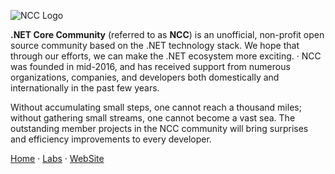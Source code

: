 <!--

**Here are some ideas to get you started:**

🙋‍♀️ A short introduction - what is your organization all about?
🌈 Contribution guidelines - how can the community get involved?
👩‍💻 Useful resources - where can the community find your docs? Is there anything else the community should know?
🍿 Fun facts - what does your team eat for breakfast?
🧙 Remember, you can do mighty things with the power of [Markdown](https://docs.github.com/github/writing-on-github/getting-started-with-writing-and-formatting-on-github/basic-writing-and-formatting-syntax)
-->

![NCC Logo](https://github.com/dotnetcore/Home/raw/master/img/ncc-name.png)

**.NET Core Community** (referred to as **NCC**) is an unofficial, non-profit open source community based on the .NET technology stack. We hope that through our efforts, we can make the .NET ecosystem more exciting.
·
NCC was founded in mid-2016, and has received support from numerous organizations, companies, and developers both domestically and internationally in the past few years.

Without accumulating small steps, one cannot reach a thousand miles; without gathering small streams, one cannot become a vast sea. The outstanding member projects in the NCC community will bring surprises and efficiency improvements to every developer.

[Home](https://github.com/dotnetcore/Home) · [Labs](https://github.com/dotnet-lab) · [WebSite](https://dotnetcore.xyz)
